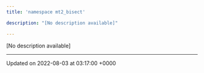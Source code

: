 ```yaml
---
title: 'namespace mt2_bisect'

description: "[No description available]"

---
```







[No description available]






-------------------------------

Updated on 2022-08-03 at 03:17:00 +0000